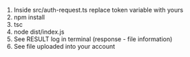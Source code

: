 

1. Inside src/auth-request.ts replace token variable with yours
2. npm install
3. tsc
4. node dist/index.js
5. See RESULT log in terminal (response - file information)
6. See file uploaded into your account